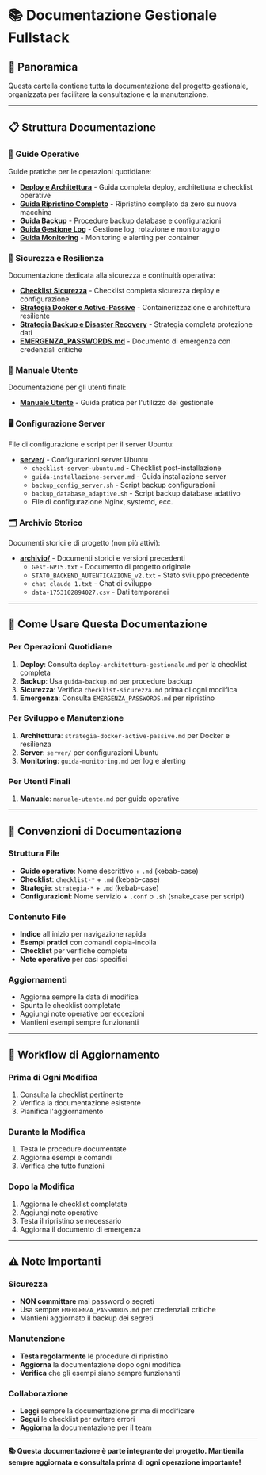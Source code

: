 # 📚 Documentazione Gestionale Fullstack

## 🎯 Panoramica

Questa cartella contiene tutta la documentazione del progetto gestionale, organizzata per facilitare la consultazione e la manutenzione.

---

## 📋 Struttura Documentazione

### **🚀 Guide Operative**
Guide pratiche per le operazioni quotidiane:

- **[Deploy e Architettura](deploy-architettura-gestionale.md)** - Guida completa deploy, architettura e checklist operative
- **[Guida Ripristino Completo](guida-ripristino-completo.md)** - Ripristino completo da zero su nuova macchina
- **[Guida Backup](guida-backup.md)** - Procedure backup database e configurazioni
- **[Guida Gestione Log](guida-gestione-log.md)** - Gestione log, rotazione e monitoraggio
- **[Guida Monitoring](guida-monitoring.md)** - Monitoring e alerting per container

### **🔐 Sicurezza e Resilienza**
Documentazione dedicata alla sicurezza e continuità operativa:

- **[Checklist Sicurezza](checklist-sicurezza.md)** - Checklist completa sicurezza deploy e configurazione
- **[Strategia Docker e Active-Passive](strategia-docker-active-passive.md)** - Containerizzazione e architettura resiliente
- **[Strategia Backup e Disaster Recovery](strategia-backup-disaster-recovery.md)** - Strategia completa protezione dati
- **[EMERGENZA_PASSWORDS.md](EMERGENZA_PASSWORDS.md)** - Documento di emergenza con credenziali critiche

### **👥 Manuale Utente**
Documentazione per gli utenti finali:

- **[Manuale Utente](manuale-utente.md)** - Guida pratica per l'utilizzo del gestionale

### **🖥️ Configurazione Server**
File di configurazione e script per il server Ubuntu:

- **[server/](server/)** - Configurazioni server Ubuntu
  - `checklist-server-ubuntu.md` - Checklist post-installazione
  - `guida-installazione-server.md` - Guida installazione server
  - `backup_config_server.sh` - Script backup configurazioni
  - `backup_database_adaptive.sh` - Script backup database adattivo
  - File di configurazione Nginx, systemd, ecc.

### **🗂️ Archivio Storico**
Documenti storici e di progetto (non più attivi):

- **[archivio/](archivio/)** - Documenti storici e versioni precedenti
  - `Gest-GPT5.txt` - Documento di progetto originale
  - `STATO_BACKEND_AUTENTICAZIONE_v2.txt` - Stato sviluppo precedente
  - `chat claude 1.txt` - Chat di sviluppo
  - `data-1753102894027.csv` - Dati temporanei

---

## 🎯 Come Usare Questa Documentazione

### **Per Operazioni Quotidiane**
1. **Deploy**: Consulta `deploy-architettura-gestionale.md` per la checklist completa
2. **Backup**: Usa `guida-backup.md` per procedure backup
3. **Sicurezza**: Verifica `checklist-sicurezza.md` prima di ogni modifica
4. **Emergenza**: Consulta `EMERGENZA_PASSWORDS.md` per ripristino

### **Per Sviluppo e Manutenzione**
1. **Architettura**: `strategia-docker-active-passive.md` per Docker e resilienza
2. **Server**: `server/` per configurazioni Ubuntu
3. **Monitoring**: `guida-monitoring.md` per log e alerting

### **Per Utenti Finali**
1. **Manuale**: `manuale-utente.md` per guide operative

---

## 📝 Convenzioni di Documentazione

### **Struttura File**
- **Guide operative**: Nome descrittivo + `.md` (kebab-case)
- **Checklist**: `checklist-*` + `.md` (kebab-case)
- **Strategie**: `strategia-*` + `.md` (kebab-case)
- **Configurazioni**: Nome servizio + `.conf` o `.sh` (snake_case per script)

### **Contenuto File**
- **Indice** all'inizio per navigazione rapida
- **Esempi pratici** con comandi copia-incolla
- **Checklist** per verifiche complete
- **Note operative** per casi specifici

### **Aggiornamenti**
- Aggiorna sempre la data di modifica
- Spunta le checklist completate
- Aggiungi note operative per eccezioni
- Mantieni esempi sempre funzionanti

---

## 🔄 Workflow di Aggiornamento

### **Prima di Ogni Modifica**
1. Consulta la checklist pertinente
2. Verifica la documentazione esistente
3. Pianifica l'aggiornamento

### **Durante la Modifica**
1. Testa le procedure documentate
2. Aggiorna esempi e comandi
3. Verifica che tutto funzioni

### **Dopo la Modifica**
1. Aggiorna le checklist completate
2. Aggiungi note operative
3. Testa il ripristino se necessario
4. Aggiorna il documento di emergenza

---

## ⚠️ Note Importanti

### **Sicurezza**
- **NON committare** mai password o segreti
- Usa sempre `EMERGENZA_PASSWORDS.md` per credenziali critiche
- Mantieni aggiornato il backup dei segreti

### **Manutenzione**
- **Testa regolarmente** le procedure di ripristino
- **Aggiorna** la documentazione dopo ogni modifica
- **Verifica** che gli esempi siano sempre funzionanti

### **Collaborazione**
- **Leggi** sempre la documentazione prima di modificare
- **Segui** le checklist per evitare errori
- **Aggiorna** la documentazione per il team

---

**📚 Questa documentazione è parte integrante del progetto. Mantienila sempre aggiornata e consultala prima di ogni operazione importante!**